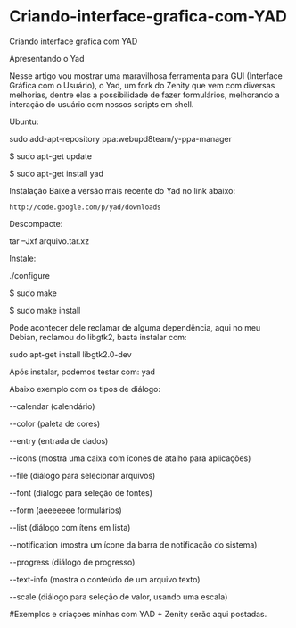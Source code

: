 # Criando-interface-grafica-com-YAD
Criando interface grafica com YAD

Apresentando o Yad

Nesse artigo vou mostrar uma maravilhosa ferramenta para GUI (Interface Gráfica com o Usuário), o Yad, um fork do Zenity que vem com diversas melhorias, dentre elas a possibilidade de fazer formulários, melhorando a interação do usuário com nossos scripts em shell. 

Ubuntu:

sudo add-apt-repository ppa:webupd8team/y-ppa-manager

$ sudo apt-get update

$ sudo apt-get install yad


Instalação
Baixe a versão mais recente do Yad no link abaixo:

    http://code.google.com/p/yad/downloads


Descompacte:

tar –Jxf arquivo.tar.xz

Instale:

./configure

$ sudo make

$ sudo make install

Pode acontecer dele reclamar de alguma dependência, aqui no meu Debian, reclamou do libgtk2, basta instalar com:

sudo apt-get install libgtk2.0-dev

Após instalar, podemos testar com:
yad

Abaixo exemplo com os tipos de diálogo:

--calendar (calendário)

--color (paleta de cores)

--entry (entrada de dados)

--icons (mostra uma caixa com ícones de atalho para aplicações)

--file (diálogo para selecionar arquivos)

--font (diálogo para seleção de fontes)

--form (aeeeeeee formulários)

--list (diálogo com ítens em lista)

--notification (mostra um ícone da barra de notificação do sistema)

--progress (diálogo de progresso)

--text-info (mostra o conteúdo de um arquivo texto)

--scale (diálogo para seleção de valor, usando uma escala) 

#Exemplos e criaçoes minhas com YAD + Zenity serão aqui postadas.

